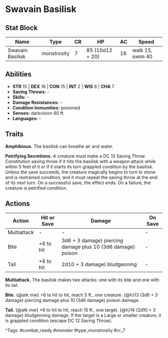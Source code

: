 # Swavain Basilisk

## Stat Block

| Name | Type | CR | HP | AC | Speed |
|------|------|----|----|----|-------|
| Swavain Basilisk | monstrosity | 7 | 85 (10d12 + 20) | 16 | walk 15, swim 40 |

## Abilities

- **STR** 15 | **DEX** 16 | **CON** 15 | **INT** 2 | **WIS** 8 | **CHA** 7
- **Saving Throws:** -  
- **Skills:** -  
- **Damage Resistances:** -  
- **Condition Immunities:** poisoned  
- **Senses:** darkvision 60 ft.  
- **Languages:** -

## Traits

**Amphibious.** The basilisk can breathe air and water.

**Petrifying Secretions.** A creature must make a DC 13 Saving Throw Constitution saving throw if it hits the basilisk with a weapon attack while within 5 feet of it or if it starts its turn grappled condition by the basilisk. Unless the save succeeds, the creature magically begins to turn to stone and is restrained condition, and it must repeat the saving throw at the end of its next turn. On a successful save, the effect ends. On a failure, the creature is petrified condition.


## Actions

| Action | Hit or Save | Damage | On Save |
|--------|--------------|--------|----------|
| Multiattack | - | - | - |
| Bite | +6 to hit | 3d6 + 3 damage) piercing damage plus 10 (3d6 damage) poison | - |
| Tail | +6 to hit | 2d10 + 3 damage) bludgeoning | - |

**Multiattack.** The basilisk makes two attacks: one with its bite and one with its tail.

**Bite.** {@atk mw} +6 to hit to hit, reach 5 ft., one creature. {@h}13 (3d6 + 3 damage) piercing damage plus 10 (3d6 damage) poison damage.

**Tail.** {@atk mw} +6 to hit to hit, reach 15 ft., one target. {@h}14 (2d10 + 3 damage) bludgeoning damage. If the target is a Large or smaller creature, it is grappled condition (escape DC 12 Saving Throw).


^Tags: #combat_ready #monster #type_monstrosity #cr_7